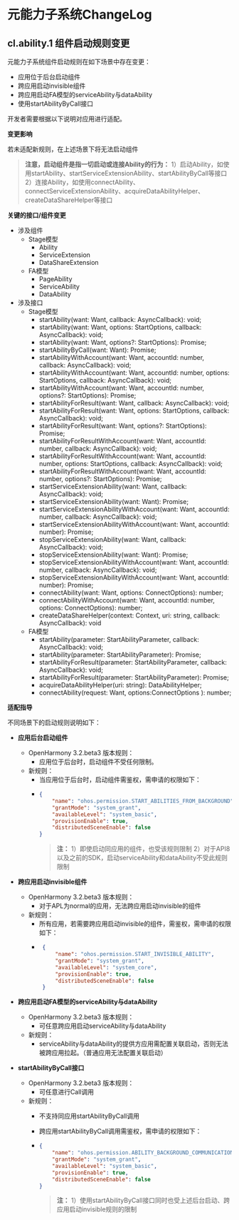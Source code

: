 # 元能力子系统ChangeLog

## cl.ability.1 组件启动规则变更

元能力子系统组件启动规则在如下场景中存在变更：

 - 应用位于后台启动组件
 - 跨应用启动invisible组件
 - 跨应用启动FA模型的serviceAbility与dataAbility
 - 使用startAbilityByCall接口

开发者需要根据以下说明对应用进行适配。


**变更影响**

若未适配新规则，在上述场景下将无法启动组件
> **注意，启动组件是指一切启动或连接Ability的行为：**
> 1）启动Ability，如使用startAbility、startServiceExtensionAbility、startAbilityByCall等接口
> 2）连接Ability，如使用connectAbility、connectServiceExtensionAbility、acquireDataAbilityHelper、createDataShareHelper等接口

**关键的接口/组件变更**

 - 涉及组件
   - Stage模型
     - Ability
     - ServiceExtension
     - DataShareExtension
   - FA模型
     - PageAbility
     - ServiceAbility
     - DataAbility 
 - 涉及接口
   - Stage模型
     - startAbility(want: Want, callback: AsyncCallback<void>): void;
     - startAbility(want: Want, options: StartOptions, callback: AsyncCallback<void>): void;
     - startAbility(want: Want, options?: StartOptions): Promise<void>;
     - startAbilityByCall(want: Want): Promise<Caller>;
     - startAbilityWithAccount(want: Want, accountId: number, callback: AsyncCallback<void>): void;
     - startAbilityWithAccount(want: Want, accountId: number, options: StartOptions, callback: AsyncCallback<void>): void;
     - startAbilityWithAccount(want: Want, accountId: number, options?: StartOptions): Promise<void>;
     - startAbilityForResult(want: Want, callback: AsyncCallback<AbilityResult>): void;
     - startAbilityForResult(want: Want, options: StartOptions, callback: AsyncCallback<AbilityResult>): void;
     - startAbilityForResult(want: Want, options?: StartOptions): Promise<AbilityResult>;
     - startAbilityForResultWithAccount(want: Want, accountId: number, callback: AsyncCallback<AbilityResult>): void;
     - startAbilityForResultWithAccount(want: Want, accountId: number, options: StartOptions, callback: AsyncCallback<void>): void;
     - startAbilityForResultWithAccount(want: Want, accountId: number, options?: StartOptions): Promise<AbilityResult>;
     - startServiceExtensionAbility(want: Want, callback: AsyncCallback<void>): void;
     - startServiceExtensionAbility(want: Want): Promise<void>;
     - startServiceExtensionAbilityWithAccount(want: Want, accountId: number, callback: AsyncCallback<void>): void;
     - startServiceExtensionAbilityWithAccount(want: Want, accountId: number): Promise<void>;
     - stopServiceExtensionAbility(want: Want, callback: AsyncCallback<void>): void;
     - stopServiceExtensionAbility(want: Want): Promise<void>;
     - stopServiceExtensionAbilityWithAccount(want: Want, accountId: number, callback: AsyncCallback<void>): void;
     - stopServiceExtensionAbilityWithAccount(want: Want, accountId: number): Promise<void>;
     - connectAbility(want: Want, options: ConnectOptions): number;
     - connectAbilityWithAccount(want: Want, accountId: number, options: ConnectOptions): number;
     - createDataShareHelper(context: Context, uri: string, callback: AsyncCallback<DataShareHelper>): void
   - FA模型
     - startAbility(parameter: StartAbilityParameter, callback: AsyncCallback<number>): void;
     - startAbility(parameter: StartAbilityParameter): Promise<number>;
     - startAbilityForResult(parameter: StartAbilityParameter, callback: AsyncCallback<AbilityResult>): void;
     - startAbilityForResult(parameter: StartAbilityParameter): Promise<AbilityResult>;
     - acquireDataAbilityHelper(uri: string): DataAbilityHelper;
     - connectAbility(request: Want, options:ConnectOptions ): number;

**适配指导**

不同场景下的启动规则说明如下：
 - **应用后台启动组件**
   - OpenHarmony 3.2.beta3 版本规则：
      - 应用位于后台时，启动组件不受任何限制。
   - 新规则：
     - 当应用位于后台时，启动组件需鉴权，需申请的权限如下：
      - ```json
        {
            "name": "ohos.permission.START_ABILITIES_FROM_BACKGROUND",
            "grantMode": "system_grant",
            "availableLevel": "system_basic",  
            "provisionEnable": true,
            "distributedSceneEnable": false
        }
        ```
          > **注：**
          > 1）即使启动同应用的组件，也受该规则限制
          > 2）对于API8以及之前的SDK，启动serviceAbility和dataAbility不受此规则限制

 - **跨应用启动invisible组件**
   - OpenHarmony 3.2.beta3 版本规则：
     - 对于APL为normal的应用，无法跨应用启动invisible的组件
   - 新规则：
     - 所有应用，若需要跨应用启动invisible的组件，需鉴权，需申请的权限如下：
     - ```json
        {
            "name": "ohos.permission.START_INVISIBLE_ABILITY",
            "grantMode": "system_grant",
            "availableLevel": "system_core",
            "provisionEnable": true,
            "distributedSceneEnable": false
        }
        ```

 - **跨应用启动FA模型的serviceAbility与dataAbility**

   - OpenHarmony 3.2.beta3 版本规则：
     - 可任意跨应用启动serviceAbility与dataAbility
   - 新规则：
     - serviceAbility与dataAbility的提供方应用需配置关联启动，否则无法被跨应用拉起。（普通应用无法配置关联启动）


 - **startAbilityByCall接口**
   - OpenHarmony 3.2.beta3 版本规则：
     - 可任意进行Call调用
   - 新规则：
     - 不支持同应用startAbilityByCall调用
      - 跨应用startAbilityByCall调用需鉴权，需申请的权限如下：

      - ```json
        {
            "name": "ohos.permission.ABILITY_BACKGROUND_COMMUNICATION",
            "grantMode": "system_grant",
            "availableLevel": "system_basic",
            "provisionEnable": true,
            "distributedSceneEnable": false
        }
        ```
        > **注：**
        > 1）使用startAbilityByCall接口同时也受上述后台启动、跨应用启动invisible规则的限制